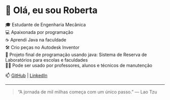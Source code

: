 # 👋 Olá, eu sou Roberta

🎓 Estudante de Engenharia Mecânica  
💻 Apaixonada por programação  
☕ Aprendi Java na faculdade  
🛠️ Crio peças no Autodesk Inventor  
🚀 Projeto final de programação usando java: Sistema de Reserva de Laboratórios para escolas e faculdades  
👨‍🏫 Pode ser usado por professores, alunos e técnicos de manutenção

📫 [GitHub](https://github.com/rmoreira775) | [LinkedIn](www.linkedin.com/in/roberta-moreira-982aa1252)

 ---------------------------------------

> “A jornada de mil milhas começa com um único passo.” — Lao Tzu